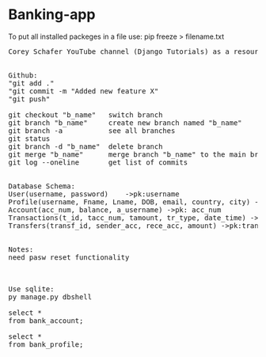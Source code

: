 # Banking-app

To put all installed packeges in a file use: pip freeze > filename.txt

<pre>
Corey Schafer YouTube channel (Django Tutorials) as a resource


Github:
"git add ."
"git commit -m "Added new feature X"
"git push"

git checkout "b_name"   switch branch
git branch "b_name"     create new branch named "b_name"
git branch -a           see all branches
git status
git branch -d "b_name"  delete branch  
git merge "b_name"      merge branch "b_name" to the main branch
git log --oneline       get list of commits


Database Schema:
User(username, password)    ->pk:username
Profile(username, Fname, Lname, DOB, email, country, city) ->fk:username
Account(acc_num, balance, a_username) ->pk: acc_num    
Transactions(t_id, tacc_num, tamount, tr_type, date_time) ->pk: t_id  
Transfers(transf_id, sender_acc, rece_acc, amount) ->pk:transf_id


Notes:
need pasw reset functionality 



Use sqlite:
py manage.py dbshell

select *
from bank_account;

select *
from bank_profile;
